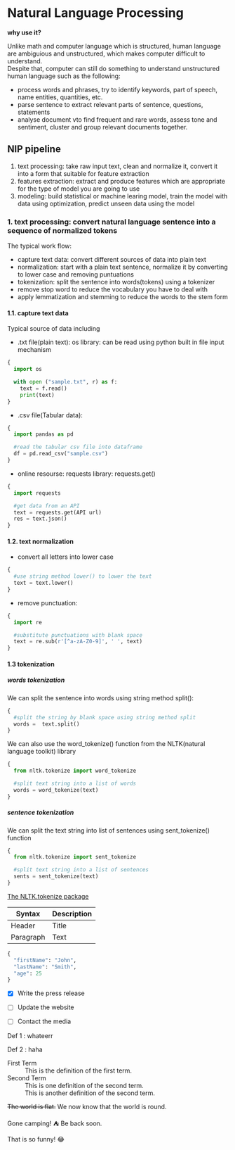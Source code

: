
# Natural Language Processing

**why use it?**

Unlike math and computer language which is structured, human language are ambiguious and unstructured, which makes computer difficult to understand.  
Despite that, computer can still do something to understand unstructured human language such as the following:
- process words and phrases, try to identify keywords, part of speech, name entities, quantities, etc.
- parse sentence to extract relevant parts of sentence, questions, statements
- analyse document vto find frequent and rare words, assess tone and sentiment, cluster and group relevant documents together.

## NlP pipeline
1. text processing: take raw input text, clean and normalize it, convert it into a form that suitable for feature extraction
2. features extraction: extract and produce features which are appropriate for the type of model you are going to use
3. modeling: build statistical or machine learing model, train the model with data using optimization, predict unseen data using the model

### 1. text processing: convert natural language sentence into a sequence of normalized tokens

The typical work flow:
- capture text data: convert different sources of data into plain text
- normalization: start with a plain text sentence, normalize it by converting to lower case and removing puntuations
- tokenization: split the sentence into words(tokens) using a tokenizer
- remove stop word to reduce the vocabulary you have to deal with
- apply lemmatization and stemming to reduce the words to the stem form

#### 1.1. capture text data
Typical source of data including 
- .txt file(plain text): os library: can be read using python built in file input mechanism
```python
{
  import os

  with open ("sample.txt", r) as f:
    text = f.read()
    print(text)
}
```
- .csv file(Tabular data): 
```python
{
  import pandas as pd

  #read the tabular csv file into dataframe
  df = pd.read_csv("sample.csv")
}
```
- online resourse: requests library: requests.get()
```python
{
  import requests

  #get data from an API
  text = requests.get(API url)
  res = text.json()
}
```

#### 1.2. text normalization
- convert all letters into lower case
```python
{
  #use string method lower() to lower the text
  text = text.lower()
}
```
- remove punctuation:
  
```python
{
  import re

  #substitute punctuations with blank space
  text = re.sub(r'[^a-zA-Z0-9]', ' ', text)
}
```

#### 1.3 tokenization
##### words tokenization
We can split the sentence into words using string method split():
```python
{
  #split the string by blank space using string method split
  words =  text.split()
}
```

We can also use the word_tokenize() function from the NLTK(natural language toolkit) library
```python
{
  from nltk.tokenize import word_tokenize

  #split text string into a list of words
  words = word_tokenize(text)
}
```
##### sentence tokenization
We can split the text string into list of sentences using sent_tokenize() function
```python
{
  from nltk.tokenize import sent_tokenize

  #split text string into a list of sentences
  sents = sent_tokenize(text)
}
```

[The NLTK.tokenize package](https://www.nltk.org/api/nltk.tokenize.html)



















| Syntax      | Description |
| ----------- | ----------- |
| Header      | Title       |
| Paragraph   | Text        |

```python
{
  "firstName": "John",
  "lastName": "Smith",
  "age": 25
}
```

- [x] Write the press release
- [ ] Update the website
- [ ] Contact the media


Def 1
: whateerr

Def 2
: haha


<dl>
  <dt>First Term</dt>
  <dd>This is the definition of the first term.</dd>
  <dt>Second Term</dt>
  <dd>This is one definition of the second term. </dd>
  <dd>This is another definition of the second term.</dd>
</dl>

~~The world is flat.~~ We now know that the world is round.

Gone camping! :tent: Be back soon.

That is so funny! :joy:


